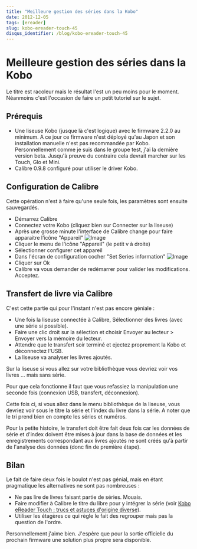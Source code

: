 ```yaml
---
title: "Meilleure gestion des séries dans la Kobo"
date: 2012-12-05
tags: [ereader]
slug: kobo-ereader-touch-45
disqus_identifier: /blog/kobo-ereader-touch-45
---
```

# Meilleure gestion des séries dans la Kobo

Le titre est racoleur mais le résultat l'est un peu moins pour le moment. Néanmoins c'est l'occasion de faire un petit tutoriel sur le sujet.

## Prérequis

* Une liseuse Kobo (jusque là c'est logique) avec le firmware 2.2.0 au minimum. A ce jour ce firmware n'est déployé qu'au Japon et son installation manuelle n'est pas recommandée par Kobo. Personnellement comme je suis dans le groupe test, j'ai la dernière version beta. Jusqu'à preuve du contraire cela devrait marcher sur les Touch, Glo et Mini.
* Calibre 0.9.8 configuré pour utiliser le driver Kobo.

## Configuration de Calibre

Cette opération n'est à faire qu'une seule fois, les paramètres sont ensuite sauvegardés.

* Démarrez Calibre
* Connectez votre Kobo (cliquez bien sur Connecter sur la liseuse)
* Après une grosse minute l'interface de Calibre change pour faire apparaitre l’icône "Appareil"
![Image](/blog/calibre_appareil.jpg)
* Cliquer le menu de l'icône "Appareil" (le petit v à droite)
* Sélectionner configurer cet appareil
* Dans l'écran de configuration cocher "Set Series information"
![Image](/blog/calibre_kobo_config.jpg)
* Cliquer sur Ok
* Calibre va vous demander de redémarrer pour valider les modifications. Acceptez.

## Transfert de livre via Calibre

C'est cette partie qui pour l'instant n'est pas encore géniale :

* Une fois la liseuse connectée à Calibre, Sélectionner des livres (avec une série si possible).
* Faire une clic droit sur la sélection et choisir Envoyer au lecteur > Envoyer vers la mémoire du lecteur.
* Attendre que le transfert soir terminé et ejectez proprement la Kobo et déconnectez l'USB.
* La liseuse va analyser les livres ajoutés.

Sur la liseuse si vous allez sur votre bibliothèque vous devriez voir vos livres ... mais sans série.

Pour que cela fonctionne il faut que vous refassiez la manipulation une seconde fois (connexion USB, transfert, déconnexion).

Cette fois ci, si vous allez dans le menu bibliothèque de la liseuse, vous devriez voir sous le titre la série et l'index du livre dans la série. A noter que le tri prend bien en compte les séries et numéros.

Pour la petite histoire, le transfert doit être fait deux fois car les données de série et d'index doivent être mises à jour dans la base de données et les enregistrements correspondant aux livres ajoutés ne sont créés qu'à partir de l'analyse des données (donc fin de première étape).

## Bilan

Le fait de faire deux fois le boulot n'est pas génial, mais en étant pragmatique les alternatives ne sont pas nombreuses :

* Ne pas lire de livres faisant partie de séries. Mouais.
* Faire modifier à Calibre le titre du libre pour y intégrer la série (voir [Kobo eReader Touch : trucs et astuces d'origine diverse](/blog/kobo-ereader-touch-5)).
* Utiliser les étagères ce qui règle le fait des regrouper mais pas la question de l'ordre.

Personnellement j'aime bien. J'espère que pour la sortie officielle du prochain firmware une solution plus propre sera disponible. 
